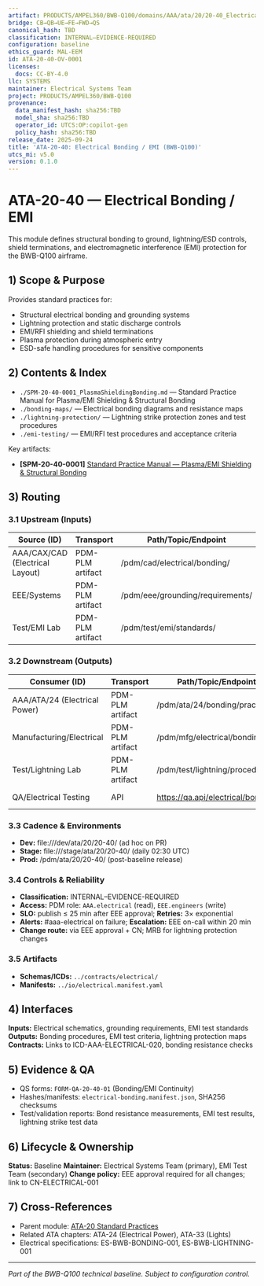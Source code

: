 ```yaml
---
artifact: PRODUCTS/AMPEL360/BWB-Q100/domains/AAA/ata/20/20-40_Electrical_Bonding/README.md
bridge: CB→QB→UE→FE→FWD→QS
canonical_hash: TBD
classification: INTERNAL–EVIDENCE-REQUIRED
configuration: baseline
ethics_guard: MAL-EEM
id: ATA-20-40-OV-0001
licenses:
  docs: CC-BY-4.0
llc: SYSTEMS
maintainer: Electrical Systems Team
project: PRODUCTS/AMPEL360/BWB-Q100
provenance:
  data_manifest_hash: sha256:TBD
  model_sha: sha256:TBD
  operator_id: UTCS:OP:copilot-gen
  policy_hash: sha256:TBD
release_date: 2025-09-24
title: 'ATA-20-40: Electrical Bonding / EMI (BWB-Q100)'
utcs_mi: v5.0
version: 0.1.0
---
```


# ATA-20-40 — Electrical Bonding / EMI

This module defines structural bonding to ground, lightning/ESD controls, shield terminations, and electromagnetic interference (EMI) protection for the BWB-Q100 airframe.

## 1) Scope & Purpose

Provides standard practices for:
- Structural electrical bonding and grounding systems
- Lightning protection and static discharge controls
- EMI/RFI shielding and shield terminations
- Plasma protection during atmospheric entry
- ESD-safe handling procedures for sensitive components

## 2) Contents & Index

- `./SPM-20-40-0001_PlasmaShieldingBonding.md` — Standard Practice Manual for Plasma/EMI Shielding & Structural Bonding
- `./bonding-maps/` — Electrical bonding diagrams and resistance maps
- `./lightning-protection/` — Lightning strike protection zones and test procedures
- `./emi-testing/` — EMI/RFI test procedures and acceptance criteria

Key artifacts:
- **[SPM-20-40-0001]** [Standard Practice Manual — Plasma/EMI Shielding & Structural Bonding](./SPM-20-40-0001_PlasmaShieldingBonding.md)

## 3) Routing

### 3.1 Upstream (Inputs)
| Source (ID) | Transport | Path/Topic/Endpoint | Format/Schema | Cadence/Trigger | Owner |
|---|---|---|---|---|---|
| AAA/CAX/CAD (Electrical Layout) | PDM-PLM artifact | /pdm/cad/electrical/bonding/ | Wiring Diagrams v1.5 | on-electrical-design | Electrical CAD Team |
| EEE/Systems | PDM-PLM artifact | /pdm/eee/grounding/requirements/ | Grounding Specs v2.0 | on-requirements-update | EEE Team |
| Test/EMI Lab | PDM-PLM artifact | /pdm/test/emi/standards/ | Test Standards v1.2 | on-standard-update | EMI Test Team |

### 3.2 Downstream (Outputs)
| Consumer (ID) | Transport | Path/Topic/Endpoint | Format/Schema | Contract/ICD | Owner |
|---|---|---|---|---|---|
| AAA/ATA/24 (Electrical Power) | PDM-PLM artifact | /pdm/ata/24/bonding/practices/ | Bonding Procedures v1.0 | ICD-AAA-ATA-24-020 | Power Systems Team |
| Manufacturing/Electrical | PDM-PLM artifact | /pdm/mfg/electrical/bonding/ | Work Instructions v1.0 | ICD-MFG-ELECTRICAL | MFG Team |
| Test/Lightning Lab | PDM-PLM artifact | /pdm/test/lightning/procedures/ | Test Procedures v1.0 | ICD-TEST-LIGHTNING | Lightning Test Team |
| QA/Electrical Testing | API | https://qa.api/electrical/bonding | JSON v1.0 | ICD-QA-ELECTRICAL | QA Team |

### 3.3 Cadence & Environments
- **Dev:** file:///dev/ata/20/20-40/ (ad hoc on PR)
- **Stage:** file:///stage/ata/20/20-40/ (daily 02:30 UTC)
- **Prod:** /pdm/ata/20/20-40/ (post-baseline release)

### 3.4 Controls & Reliability
- **Classification:** INTERNAL–EVIDENCE-REQUIRED
- **Access:** PDM role: `AAA.electrical` (read), `EEE.engineers` (write)
- **SLO:** publish ≤ 25 min after EEE approval; **Retries:** 3× exponential
- **Alerts:** #aaa-electrical on failure; **Escalation:** EEE on-call within 20 min
- **Change route:** via EEE approval + CN; MRB for lightning protection changes

### 3.5 Artifacts
- **Schemas/ICDs:** `../contracts/electrical/`
- **Manifests:** `../io/electrical.manifest.yaml`

## 4) Interfaces

**Inputs:** Electrical schematics, grounding requirements, EMI test standards
**Outputs:** Bonding procedures, EMI test criteria, lightning protection maps
**Contracts:** Links to ICD-AAA-ELECTRICAL-020, bonding resistance checks

## 5) Evidence & QA

- QS forms: `FORM-QA-20-40-01` (Bonding/EMI Continuity)
- Hashes/manifests: `electrical-bonding.manifest.json`, SHA256 checksums
- Test/validation reports: Bond resistance measurements, EMI test results, lightning strike test data

## 6) Lifecycle & Ownership

**Status:** Baseline
**Maintainer:** Electrical Systems Team (primary), EMI Test Team (secondary)
**Change policy:** EEE approval required for all changes; link to CN-ELECTRICAL-001

## 7) Cross-References

- Parent module: [ATA-20 Standard Practices](../README.md)
- Related ATA chapters: ATA-24 (Electrical Power), ATA-33 (Lights)
- Electrical specifications: ES-BWB-BONDING-001, ES-BWB-LIGHTNING-001

---
*Part of the BWB-Q100 technical baseline. Subject to configuration control.*